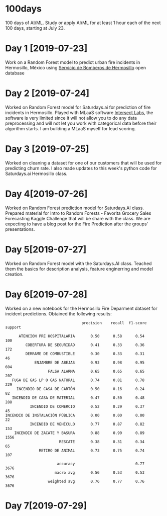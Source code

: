 # 100days
100 days of AI/ML. Study or apply AI/ML for at least 1 hour each of the next 100 days, starting at July 23.

# Day 1 [2019-07-23]
Work on a Random Forest model to predict urban fire incidents in Hermosillo, México using <a href="http://datamx.io/dataset/servicios-bomberos-hermosillo">Servicio de Bomberos de Hermosillo</a> open database

# Day 2 [2019-07-24]
Worked on Random Forest model for Saturdays.ai for prediction of fire incidents in Hermosillo. Played with MLaaS software <a href="https://www.intersectlabs.io/">Intersect Labs</a>, the software is very limited since it will not allow you to do any data preprocessing and will not let you work with categorical data before their algorithm starts. I am building a MLaaS myself for lead scoring.

# Day 3 [2019-07-25]
Worked on cleaning a dataset for one of our customers that will be used for predicting churn rate. I also made updates to this week's python code for Saturdays.ai Hermosillo class. 

# Day 4[2019-07-26]
Worked on Random Forest prediction model for Saturdays.AI class. Prepared material for Intro to Random Forests - Favorita Grocery Sales Forecasting Kaggle Challenge that will be share with the class. We are expecting to have a blog post for the Fire Prediction after the groups' presentations.

# Day 5[2019-07-27]
Worked on Random Forest model with the Saturdays.AI class. Teached them the basics for description analysis, feature enginerring and model creation.

# Day 6[2019-07-28]
Worked on a new notebook for the Hermosillo Fire Deparment dataset for incident predictions. Obtained the following results:

                                      precision    recall  f1-score   support

          ATENCION PRE HOSPITALARIA       0.50      0.58      0.54       100
             COBERTURA DE SEGURIDAD       0.41      0.33      0.36       172
             DERRAME DE COMBUSTIBLE       0.30      0.33      0.31        46
                 ENJAMBRE DE ABEJAS       0.93      0.98      0.95       604
                       FALSA ALARMA       0.65      0.65      0.65       207
       FUGA DE GAS LP O GAS NATURAL       0.74      0.81      0.78       229
         INCENDIO DE CASA DE CARTÓN       0.50      0.16      0.24        82
       INCENDIO DE CASA DE MATERIAL       0.47      0.50      0.48       288
               INCENDIO DE COMERCIO       0.52      0.29      0.37        45
    INCENDIO DE INSTALACIÓN PÚBLICA       0.00      0.00      0.00        22
               INCENDIO DE VEHÍCULO       0.77      0.87      0.82       153
        INCENDIO DE ZACATE Y BASURA       0.88      0.90      0.89      1556
                            RESCATE       0.38      0.31      0.34        65
                   RETIRO DE ANIMAL       0.73      0.75      0.74       107

                           accuracy                           0.77      3676
                          macro avg       0.56      0.53      0.53      3676
                       weighted avg       0.76      0.77      0.76      3676


# Day 7[2019-07-29]
